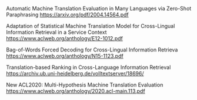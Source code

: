 
Automatic Machine Translation Evaluation in Many Languages via Zero-Shot Paraphrasing
https://arxiv.org/pdf/2004.14564.pdf

Adaptation of Statistical Machine Translation Model for Cross-Lingual Information Retrieval in a Service Context
https://www.aclweb.org/anthology/E12-1012.pdf


Bag-of-Words Forced Decoding for Cross-Lingual Information Retrieva
https://www.aclweb.org/anthology/N15-1123.pdf 


Translation-based Ranking in Cross-Language Information Retrieval 
https://archiv.ub.uni-heidelberg.de/volltextserver/18696/


New ACL2020:
Multi-Hypothesis Machine Translation Evaluation
https://www.aclweb.org/anthology/2020.acl-main.113.pdf